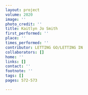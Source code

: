 ```yaml
---
layout: project
volume: 2020
image: ''
photo_credit: ''
title: Kaitlyn Jo Smith
first_performed: ''
place: ''
times_performed: ''
contributor: LETTING GO/LETTING IN
collaborators: []
home: ''
links: []
contact: ''
footnote: ''
tags: []
pages: 572-573

---
```




